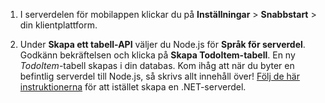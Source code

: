
1. I serverdelen för mobilappen klickar du på **Inställningar** > **Snabbstart** > din klientplattform. 

2. Under **Skapa ett tabell-API** väljer du Node.js för **Språk för serverdel**. Godkänn bekräftelsen och klicka på **Skapa TodoItem-tabell**. En ny *TodoItem*-tabell skapas i din databas. Kom ihåg att när du byter en befintlig serverdel till Node.js, så skrivs allt innehåll över! [Följ de här instruktionerna](app-service-mobile-dotnet-backend-how-to-use-server-sdk.md#create-app) för att istället skapa en .NET-serverdel.



<!--HONumber=sep16_HO1-->


